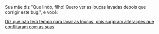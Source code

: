 Sua mãe diz "Que lindo, filho! Quero ver as louças lavadas depois que corrigir este bug.", e você:

[Diz que não terá tempo para lavar as louças, pois surgiram alterações que conflitaram
 com as suas](conflitos/conflitos.md)